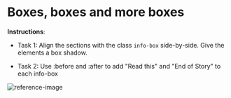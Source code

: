 # Boxes, boxes and more boxes

**Instructions**:
* Task 1: Align the sections with the class `info-box` side-by-side. Give the elements a box shadow.

* Task 2: Use :before and :after to add "Read this" and "End of Story" to each info-box

![reference-image](/image/reference-image.png)
